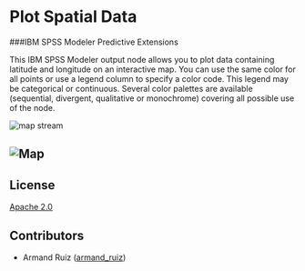 # Plot Spatial Data 
###IBM SPSS Modeler Predictive Extensions 

This IBM SPSS Modeler output node allows you to plot data containing latitude and longitude on an interactive map. You can use the same color for all points or use a legend column to specify a color code. This legend may be categorical or continuous. Several color palettes are available (sequential, divergent, qualitative or monochrome) covering all possible use of the node.


<img align="center" src="https://github.com/aruizga7/Modeler_PlotGeospatialData/blob/master/Screenshots/Illustration8.PNG?raw=trueg" alt="map stream">

![Map](https://github.com/aruizga7/Modeler_PlotGeospatialData/blob/master/Screenshots/Illustration2.png?raw=true)
---

License
----

[Apache 2.0][1]


Contributors
----

  - Armand Ruiz ([armand_ruiz](https://twitter.com/armand_ruiz))


[1]: http://www.apache.org/licenses/LICENSE-2.0.html
